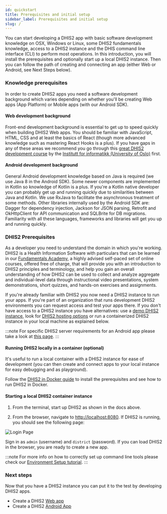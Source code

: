 ```yaml
---
id: quickstart
title: Prerequisites and initial setup
sidebar_label: Prerequisites and initial setup
slug: /
---
```


You can start developing a DHIS2 app with basic software development knowledge on OSX, Windows or Linux, some DHIS2 fundamentals knowledge, access to a DHIS2 instance and the DHIS command line interface (CLI) to perform most operations. In this introduction, you will install the prerequisites and optionally start up a local DHIS2 instance. Then you can follow the path of creating and connecting an app (either Web or Android, see Next Steps below).

### Knowledge prerequisites

In order to create DHIS2 apps you need a software development background which varies depending on whether you'll be creating Web apps (App Platform) or Mobile apps (with our Android SDK).

#### Web development background

Front-end development background is essential to get up to speed quickly when building DHIS2 Web apps. You should be familiar with JavaScript, HTML, CSS and at least the basics of React (though more advanced knowledge such as mastering React Hooks is a plus). If you have gaps in any of these areas we recommend you go through this [great DHIS2 development course](https://dhis2-app-course.ifi.uio.no/) by the [Institutt for informatikk (University of Oslo)](https://www.mn.uio.no/ifi) first.

#### Android development background

General Android development knowledge based on Java is required (we use Java 8 in the Android SDK). Some newer components are implemented in Kotlin so knowledge of Kotlin is a plus. If you're a Kotlin native developer you can probably get up and running quickly due to similarities between Java and Kotlin. We use RxJava to facilitate the asynchronous treatment of some methods. Other libraries internally used by the Android SDK are: Dagger for dependency injection, Jackson for JSON parsing, Retrofit and OkHttpClient for API communication and SQLBrite for DB migrations. Familiarity with all these languages, frameworks and libraries will get you up and running quickly.

### DHIS2 Prerequisites

As a developer you need to understand the domain in which you're working. DHIS2 is a Health Information Software with particulars that can be learned in our [Fundamentals Academy](https://dhis2.org/academy/fundamentals), a highly advised self-paced set of online courses, offered free of charge, that will provide you with an introduction to DHIS2 principles and terminology, and help you gain an overall understanding of how DHIS2 can be used to collect and analyze aggregate and individual-level data through instructional video presentations, system demonstrations, short quizzes, and hands-on exercises and assignments.

If you're already familiar with DHIS2 you now need a DHIS2 instance to run your apps. If you're part of an organization that runs development DHIS2 environments you can request access and test your apps there. If you don't have access to a DHIS2 instance you have alternatives: use a [demo DHIS2 instance](https://play.dhis2.org), look for [DHIS2 hosting options](https://www.dhis2.org/hosting) or run a containerized DHIS2 instance in your local machine as explained below.

:::note
For specific DHIS2 server requirements for an Android app please take a look at [this page](https://docs.dhis2.org/en/implement/android-implementation/server-requriements.html).
:::

#### Running DHIS2 locally in a container (optional)

It's useful to run a local container with a DHIS2 instance for ease of development (you can then create and connect apps to your local instance for easy debugging and as playground).

Follow the [DHIS2 in Docker guide](/docs/tutorials/dhis2-docker) to install the prerequisites and see how to run DHIS2 in Docker.

#### Starting a local DHIS2 container instance

1. From the terminal, start up DHIS2 as shown in the docs above.

2. From the browser, navigate to [http://localhost:8080](http://localhost:8080). If DHIS2 is running, you should see the following page:

![Login Page](./assets/quickstart_guides/image-of-login.png)

Sign in as `admin` (username) and `district` (password). If you can load DHIS2 in the browser, you are ready to create a new app.

:::note
For more info on how to correctly set up command line tools please check our [Environment Setup tutorial](/docs/tutorials/setup-env).
:::

### Next steps

Now that you have a DHIS2 instance you can put it to the test by developing DHIS2 apps.

-   Create a DHIS2 [Web app](/docs/quickstart/quickstart-web)
-   Create a DHIS2 [Android App](/docs/quickstart/quickstart-android)
